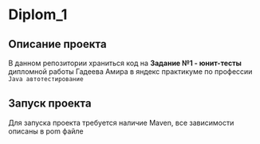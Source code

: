 # Diplom_1
## Описание проекта
В данном репозитории храниться код на __Задание №1 - юнит-тесты__ дипломной работы Гадеева Амира в яндекс практикуме по профессии `Java автотестирование`
## Запуск проекта
Для запуска проекта требуется наличие Maven, все зависимости описаны в pom файле